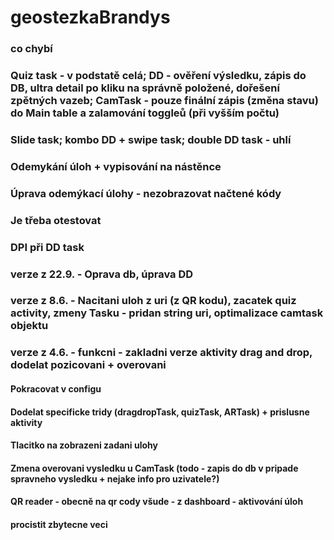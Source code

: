 # geostezkaBrandys

### co chybí
### Quiz task - v podstatě celá; DD - ověření výsledku, zápis do DB, ultra detail po kliku na správně položené, dořešení zpětných vazeb; CamTask - pouze finální zápis (změna stavu) do Main table a zalamování toggleů (při vyšším počtu)
### Slide task; kombo DD + swipe task; double DD task - uhlí
### Odemykání úloh + vypisování na nástěnce
### Úprava odemýkací úlohy - nezobrazovat načtené kódy
###

### Je třeba otestovat
### DPI při DD task

### verze z 22.9. - Oprava db, úprava DD
### verze z 8.6. -  Nacitani uloh z uri (z QR kodu), zacatek quiz activity, zmeny Tasku - pridan string uri, optimalizace camtask objektu
### verze z 4.6. - funkcni - zakladni verze aktivity drag and drop, dodelat pozicovani + overovani

#### Pokracovat v configu
#### Dodelat specificke tridy (dragdropTask, quizTask, ARTask) + prislusne aktivity
#### Tlacitko na zobrazeni zadani ulohy 
#### Zmena overovani vysledku u CamTask (todo - zapis do db v pripade spravneho vysledku + nejake info pro uzivatele?)
#### QR reader - obecně na qr cody všude - z dashboard - aktivování úloh
#### procistit zbytecne veci

